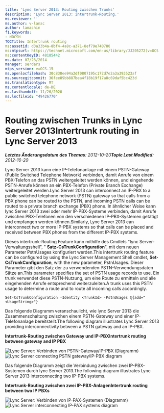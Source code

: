 ```yaml
---
title: 'Lync Server 2013: Routing zwischen Trunks'
description: 'Lync Server 2013: intertrunk-Routing.'
ms.reviewer: ''
ms.author: v-lanac
author: lanachin
f1.keywords:
- NOCSH
TOCTitle: Intertrunk routing
ms:assetid: d3a33b4a-8bf4-4a8c-a371-8ef79e740780
ms:mtpsurl: https://technet.microsoft.com/en-us/library/JJ205272(v=OCS.15)
ms:contentKeyID: 48185442
ms.date: 07/23/2014
manager: serdars
mtps_version: v=OCS.15
ms.openlocfilehash: 30c838ee94a2df0807195c172d7e2a3a393523af
ms.sourcegitcommit: 36fee89bb887bea4f18b19f17a8c69daf5bc423d
ms.translationtype: MT
ms.contentlocale: de-DE
ms.lasthandoff: 11/26/2020
ms.locfileid: "49426770"
---
```

# <a name="intertrunk-routing-in-lync-server-2013"></a><span data-ttu-id="7b888-103">Routing zwischen Trunks in Lync Server 2013</span><span class="sxs-lookup"><span data-stu-id="7b888-103">Intertrunk routing in Lync Server 2013</span></span>

<div data-xmlns="http://www.w3.org/1999/xhtml">

<div class="topic" data-xmlns="http://www.w3.org/1999/xhtml" data-msxsl="urn:schemas-microsoft-com:xslt" data-cs="https://msdn.microsoft.com/">

<div data-asp="https://msdn2.microsoft.com/asp">



</div>

<div id="mainSection">

<div id="mainBody"><span data-ttu-id="7b888-104">

<span> </span></span><span class="sxs-lookup"><span data-stu-id="7b888-104">

<span> </span></span></span>

<span data-ttu-id="7b888-105">_**Letztes Änderungsdatum des Themas:** 2012-10-20_</span><span class="sxs-lookup"><span data-stu-id="7b888-105">_**Topic Last Modified:** 2012-10-20_</span></span>

<span data-ttu-id="7b888-106">Lync Server 2013 kann eine IP-Telefonanlage mit einem PSTN-Gateway (Public Switched Telephone Network) verbinden, damit Anrufe von einem PBX-Telefon an das PSTN weitergeleitet werden können, und eingehende PSTN-Anrufe können an ein PBX-Telefon (Private Branch Exchange) weitergeleitet werden.</span><span class="sxs-lookup"><span data-stu-id="7b888-106">Lync Server 2013 can interconnect an IP-PBX to a public switched telephone network (PSTN) gateway so that calls from a PBX phone can be routed to the PSTN, and incoming PSTN calls can be routed to a private branch exchange (PBX) phone.</span></span> <span data-ttu-id="7b888-107">In ähnlicher Weise kann lync Server 2013 zwei oder mehr IP-PBX-Systeme verbinden, damit Anrufe zwischen PBX-Telefonen von den verschiedenen IP-PBX-Systemen getätigt und empfangen werden können.</span><span class="sxs-lookup"><span data-stu-id="7b888-107">Similarly, Lync Server 2013 can interconnect two or more IP-PBX systems so that calls can be placed and received between PBX phones from the different IP-PBX systems.</span></span>

<span data-ttu-id="7b888-108">Dieses intertrunk-Routing Feature kann mithilfe des Cmdlets "lync Server-Verwaltungsshell", " **Satz-CsTrunkConfiguration**", mit dem neuen Parameter PstnUsages konfiguriert werden.</span><span class="sxs-lookup"><span data-stu-id="7b888-108">This intertrunk routing feature can be configured by using the Lync Server Management Shell cmdlet, **Set-CsTrunkConfiguration**, with the new parameter, PstnUsages.</span></span> <span data-ttu-id="7b888-109">Dieser Parameter gibt den Satz der zu verwendenden PSTN-Verwendungsdaten Sätze an.</span><span class="sxs-lookup"><span data-stu-id="7b888-109">This parameter specifies the set of PSTN usage records to use.</span></span> <span data-ttu-id="7b888-110">Ein trunk verwendet diese PSTN-Nutzung, um eine Route zu ermitteln und alle eingehenden Anrufe entsprechend weiterzuleiten.</span><span class="sxs-lookup"><span data-stu-id="7b888-110">A trunk uses this PSTN usage to determine a route and to route all incoming calls accordingly.</span></span>

    Set-CsTrunkConfiguration -Identity <TrunkId> -PstnUsages @{add="<UsageString>"}

<span data-ttu-id="7b888-111">Das folgende Diagramm veranschaulicht, wie lync Server 2013 die Zusammenschaltung zwischen einem PSTN-Gateway und einer IP-Telefonanlage bereitstellt.</span><span class="sxs-lookup"><span data-stu-id="7b888-111">The following diagram illustrates Lync Server 2013 providing interconnectivity between a PSTN gateway and an IP-PBX.</span></span>

<span data-ttu-id="7b888-112">**Intertrunk-Routing zwischen Gateway und IP-PBX**</span><span class="sxs-lookup"><span data-stu-id="7b888-112">**Intertrunk routing between gateway and IP PBX**</span></span>

<span data-ttu-id="7b888-113">![Lync Server: Verbinden von PSTN-Gateway/IP-PBX (Diagramm)](images/JJ721940.cc3858ca-2ee3-4d51-8a51-db078366b50b(OCS.15).jpg "Lync Server: Verbinden von PSTN-Gateway/IP-PBX (Diagramm)")</span><span class="sxs-lookup"><span data-stu-id="7b888-113">![Lync Server connecting PSTN gateway/IP-PBX diagram](images/JJ721940.cc3858ca-2ee3-4d51-8a51-db078366b50b(OCS.15).jpg "Lync Server connecting PSTN gateway/IP-PBX diagram")</span></span>

<span data-ttu-id="7b888-114">Das folgende Diagramm zeigt die Verbindung zwischen zwei IP-PBX-Systemen durch lync Server 2013.</span><span class="sxs-lookup"><span data-stu-id="7b888-114">The following diagram illustrates Lync Server 2013 interconnecting two IP-PBX systems.</span></span>

<span data-ttu-id="7b888-115">**Intertrunk-Routing zwischen zwei IP-PBX-Anlagen**</span><span class="sxs-lookup"><span data-stu-id="7b888-115">**Intertrunk routing between two IP PBXs**</span></span>

<span data-ttu-id="7b888-116">![Lync Server: Verbinden von IP-PAX-Systemen (Diagramm)](images/JJ721940.6ba18ec9-df70-498a-9cf7-7fc41e5ec432(OCS.15).jpg "Lync Server: Verbinden von IP-PAX-Systemen (Diagramm)")</span><span class="sxs-lookup"><span data-stu-id="7b888-116">![Lync Server interconnecting IP-PAX systems diagram](images/JJ721940.6ba18ec9-df70-498a-9cf7-7fc41e5ec432(OCS.15).jpg "Lync Server interconnecting IP-PAX systems diagram")</span></span>

<span data-ttu-id="7b888-117"></div>

<span> </span>

</div>

</div>

</span><span class="sxs-lookup"><span data-stu-id="7b888-117"></div>

<span> </span>

</div>

</div>

</span></span></div>

